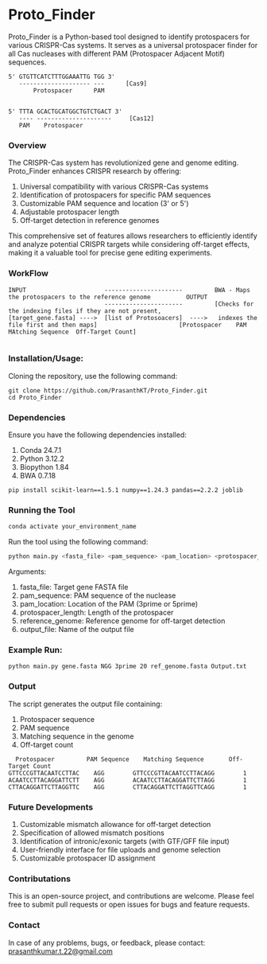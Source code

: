 # Proto_Finder

Proto_Finder is a Python-based tool designed to identify protospacers for various CRISPR-Cas systems. It serves as a universal protospacer finder for all Cas nucleases with different PAM (Protospacer Adjacent Motif) sequences.

```text
5' GTGTTCATCTTTGGAAATTG TGG 3'
   -------------------- ---      [Cas9]
       Protospacer      PAM


5' TTTA GCACTGCATGGCTGTCTGACT 3'
   ---- ---------------------     [Cas12]
   PAM    Protospacer           
```


### Overview
The CRISPR-Cas system has revolutionized gene and genome editing. Proto_Finder enhances CRISPR research by offering:
1. Universal compatibility with various CRISPR-Cas systems
2. Identification of protospacers for specific PAM sequences
3. Customizable PAM sequence and location (3' or 5')
4. Adjustable protospacer length
5. Off-target detection in reference genomes

This comprehensive set of features allows researchers to efficiently identify and analyze potential CRISPR targets while considering off-target effects, making it a valuable tool for precise gene editing experiments.

### WorkFlow
```text
INPUT                      ----------------------         BWA - Maps the protospacers to the reference genome          OUTPUT          
                           ----------------------         [Checks for the indexing files if they are not present,                
[target_gene.fasta] ---->  [list of Protosoacers]  ---->   indexes the file first and then maps]                       [Protospacer    PAM   MAtching Sequence  Off-Target Count]
                                                                     

```

### Installation/Usage: 
Cloning the repository, use the following command:
```
git clone https://github.com/PrasanthKT/Proto_Finder.git
cd Proto_Finder
```
### Dependencies
Ensure you have the following dependencies installed:
1. Conda 24.7.1
2. Python 3.12.2
3. Biopython 1.84
4. BWA 0.7.18

```
pip install scikit-learn==1.5.1 numpy==1.24.3 pandas==2.2.2 joblib
```

### Running the Tool 
```bash
conda activate your_environment_name
```
Run the tool using the following command:
```bash
python main.py <fasta_file> <pam_sequence> <pam_location> <protospacer_length> <reference_genome> <output_file>
```
Arguments:
1. fasta_file: Target gene FASTA file
2. pam_sequence: PAM sequence of the nuclease
3. pam_location: Location of the PAM (3prime or 5prime)
4. protospacer_length: Length of the protospacer
5. reference_genome: Reference genome for off-target detection
6. output_file: Name of the output file

### Example Run:
```
python main.py gene.fasta NGG 3prime 20 ref_genome.fasta Output.txt
```
### Output
The script generates the output file containing:
1. Protospacer sequence
2. PAM sequence
3. Matching sequence in the genome
4. Off-target count
```
  Protospacer         PAM Sequence    Matching Sequence       Off-Target Count
GTTCCCGTTACAATCCTTAC    AGG        GTTCCCGTTACAATCCTTACAGG 	      1
ACAATCCTTACAGGATTCTT    AGG        ACAATCCTTACAGGATTCTTAGG 	      1
CTTACAGGATTCTTAGGTTC    AGG        CTTACAGGATTCTTAGGTTCAGG 	      1
```
### Future Developments
1. Customizable mismatch allowance for off-target detection
2. Specification of allowed mismatch positions
3. Identification of intronic/exonic targets (with GTF/GFF file input)
4. User-friendly interface for file uploads and genome selection
5. Customizable protospacer ID assignment 

### Contributations
This is an open-source project, and contributions are welcome. Please feel free to submit pull requests or open issues for bugs and feature requests.

### Contact
In case of any problems, bugs, or feedback, please contact: prasanthkumar.t.22@gmail.com
